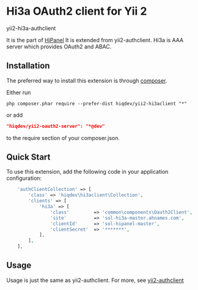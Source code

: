 Hi3a OAuth2 client for Yii 2
============================

yii2-hi3a-authclient

It is the part of [HiPanel](https://hipanel.com)
It is extended from yii2-authclient.
Hi3a is AAA server which provides OAuth2 and ABAC.

Installation
------------

The preferred way to install this extension is through [composer](http://getcomposer.org/download/).

Either run

```
php composer.phar require --prefer-dist hiqdev/yii2-hi3aclient "*"
```

or add

```json
"hiqdev/yii2-oauth2-server": "*@dev"
```

to the require section of your composer.json.


Quick Start
-----------

To use this extension, add the following code in your application configuration:

```php
    'authClientCollection' => [
        'class' => 'hiqdev\hi3aclient\Collection',
        'clients' => [
            'hi3a' => [
                'class'         => 'common\components\Oauth2Client',
                'site'          => 'sol-hi3a-master.ahnames.com',
                'clientId'      => 'sol-hipanel-master',
                'clientSecret'  => '*******',
            ],
        ],
    ],
```


Usage
-----

Usage is just the same as yii2-authclient.
For more, see [yii2-authclient](https://github.com/yiisoft/yii2-authclient)
